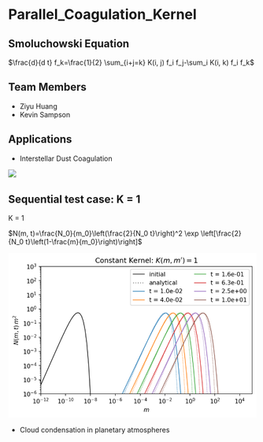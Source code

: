# Parallel_Coagulation_Kernel

## Smoluchowski Equation

$\frac{d}{d t} f_k=\frac{1}{2} \sum_{i+j=k} K(i, j) f_i f_j-\sum_i K(i, k) f_i f_k$

## Team Members

* Ziyu Huang
* Kevin Sampson

## Applications

* Interstellar Dust Coagulation

![](https://cdn.mathpix.com/snip/images/Eu4yxLc9s6z63egH3isWv5x9V2HI-d3NQZTiYeQifxU.original.fullsize.png)

## Sequential test case: K = 1

K = 1

$N(m, t)=\frac{N_0}{m_0}\left(\frac{2}{N_0 t}\right)^2 \exp \left[\frac{2}{N_0 t}\left(1-\frac{m}{m_0}\right)\right]$

![](https://github.com/DylanUSC/Parallel_Coagulation_Kernel/blob/main/K1_Dustpy.png)


* Cloud condensation in planetary atmospheres



